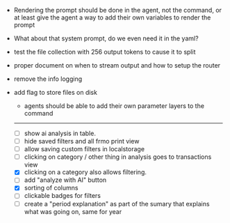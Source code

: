 - Rendering the prompt should be done in the agent, not the command, or at least give the agent a way to add their own variables to render the prompt
- What about that system prompt, do we even need it in the yaml?

- test the file collection with 256 output tokens to cause it to split

- proper document on when to stream output and how to setup the router

- remove the info logging
- add flag to store files on disk
  - agents should be able to add their own parameter layers to the command

  ---

  - [ ] show ai analysis in table. 
  - [ ] hide saved filters and all frmo print view
  - [ ] allow saving custom filters in localstorage
  - [ ] clicking on category / other thing in analysis goes to transactions view
  - [x] clicking on a category also allows filtering.
  - [ ] add "analyze with AI" button
  - [x] sorting of columns
  - [ ] clickable badges for filters
  - [ ] create a "period explanation" as part of the sumary that explains what was going on, same for year